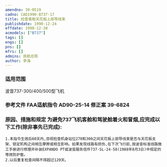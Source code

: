 ```yaml
---
amendno: 39-0519  
cadno: CAD1990-B737-17  
title: 检查客舱天花板上部导线束  
publishdate: 1990-12-24  
effdate: 1990-12-30  
acmodels: ["B737"]  
tags: []  
engs: []  
pns: []  
mfrs: []  
admins: 民航总局  
author: 李海  
---
```

  
### 适用范围  
波音737-300/400/500型飞机  
  
<!--more-->  
### 参考文件    FAA适航指令 AD90-25-14 修正案 39-6824  
  
### 原因、措施和规定 为避免737飞机客舱和驾驶舱着火和冒烟,应完成以下工作(除非事先已完成):  
    1.本指令生效后60天内,目视检查机身站位270和300之间天花板上部导线束是否与天花板支架、锁定机构之间相互摩擦或相互影响。如果发现线路有损伤,在下次飞行前,按波音标准线路施工手册进行修理并补装EXPANDO PT或波音服务信件737-SL-24-58(1988年8月3日)中规定的等效防护套。  
    2.以后重复检查间隔不得超过120天。  
